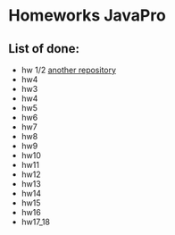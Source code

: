 # Homeworks JavaPro

## List of done:

- hw 1/2 [another repository](https://github.com/Sawfucii23/hillel-javapro-git-demo)
- hw4
- hw3
- hw4
- hw5
- hw6
- hw7
- hw8
- hw9 
- hw10
- hw11
- hw12
- hw13
- hw14
- hw15
- hw16
- hw17_18